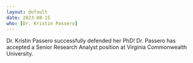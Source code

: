 ```yaml
---
layout: default
date: 2023-08-15
who: [Dr. Kristin Passero]
---
```


Dr. Kristin Passero successfully defended her PhD! Dr. Passero has accepted a Senior Research Analyst position at Virginia Commonwealth University.